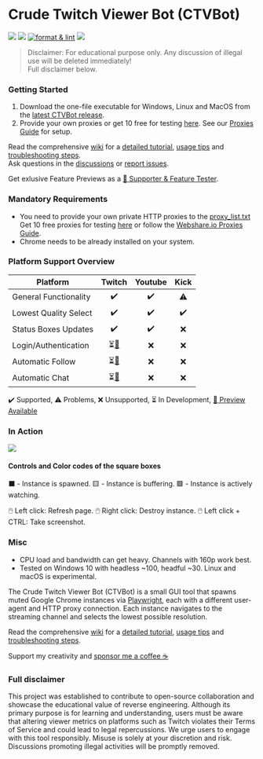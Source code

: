 # Crude Twitch Viewer Bot (CTVBot)
[![](https://img.shields.io/github/downloads/jlplenio/crude-twitch-viewer-bot/total)](https://github.com/jlplenio/crude-twitch-viewer-bot/releases/latest)
[![](https://github.com/jlplenio/crude-twitch-viewer-bot/actions/workflows/pytest.yml/badge.svg)](https://github.com/jlplenio/crude-twitch-viewer-bot/actions/workflows/pytest.yml)
[![format & lint](https://github.com/jlplenio/crude-twitch-viewer-bot/actions/workflows/format_lint.yml/badge.svg)](https://github.com/jlplenio/crude-twitch-viewer-bot/actions/workflows/format_lint.yml)
[![](https://github.com/jlplenio/crude-twitch-viewer-bot/actions/workflows/build.yml/badge.svg)](https://github.com/jlplenio/crude-twitch-viewer-bot/actions/workflows/build.yml)

>Disclaimer: For educational purpose only. Any discussion of illegal use will be deleted immediately!  
>Full disclaimer below.
### Getting Started
1. Download the one-file executable for Windows, Linux and MacOS from the [latest CTVBot release](https://github.com/jlplenio/crude-twitch-viewer-bot/releases/latest).  
2. Provide your own proxies or get 10 free for testing [here](https://www.webshare.io/?referral_code=w6nfvip4qp3g). See our [Proxies Guide](https://github.com/jlplenio/crude-twitch-viewer-bot/wiki/Webshare.io-Proxies-Guide) for setup.
   
Read the comprehensive [wiki](https://github.com/jlplenio/crude-twitch-viewer-bot/wiki) for a [detailed tutorial](https://github.com/jlplenio/crude-twitch-viewer-bot/wiki/Detailed-Tutorial), [usage tips](https://github.com/jlplenio/crude-twitch-viewer-bot/wiki/Advanced-features-and-controls) and [troubleshooting steps](https://github.com/jlplenio/crude-twitch-viewer-bot/wiki/Troubleshooting).  
Ask questions in the [discussions](https://github.com/jlplenio/crude-twitch-viewer-bot/discussions) or [report issues](https://github.com/jlplenio/crude-twitch-viewer-bot/issues).

Get exlusive Feature Previews as a [:gem: Supporter & Feature Tester](https://ko-fi.com/jlplenio/posts).

### Mandatory Requirements
- You need to provide your own private HTTP proxies to the [proxy_list.txt](proxy/proxy_list.txt)  
  Get 10 free proxies for testing [here](https://www.webshare.io/?referral_code=w6nfvip4qp3g) or follow the [Webshare.io Proxies Guide](https://github.com/jlplenio/crude-twitch-viewer-bot/wiki/Webshare.io-Proxies-Guide).
- Chrome needs to be already installed on your system.

### Platform Support Overview

| Platform              |                  Twitch                   |      Youtube       |   Kick    |
|-----------------------|:-----------------------------------------:|:------------------:|:---------:|
| General Functionality |            :heavy_check_mark:             | :heavy_check_mark: | :warning: |
| Lowest Quality Select |            :heavy_check_mark:             | :heavy_check_mark: |    :heavy_check_mark:    |
| Status Boxes Updates  |            :heavy_check_mark:             | :heavy_check_mark: |    :x:    |
| Login/Authentication  | ⏳[:gem:](https://github.com/jlplenio/crude-twitch-viewer-bot/discussions/235) |        :x:         |    :x:    |
| Automatic Follow | ⏳[:gem:](https://github.com/jlplenio/crude-twitch-viewer-bot/discussions/235)  |        :x:         |    :x:    |
| Automatic Chat | ⏳[:gem:](https://github.com/jlplenio/crude-twitch-viewer-bot/discussions/235) |        :x:         |    :x:    |

:heavy_check_mark: Supported, :warning: Problems, :x: Unsupported, ⏳ In Development, [:gem: Preview Available](https://github.com/jlplenio/crude-twitch-viewer-bot/discussions/235) 

### In Action

![](docs/gui.png)

#### Controls and Color codes of the square boxes

⬛ - Instance is spawned.    🟨 - Instance is buffering.    🟩 - Instance is actively watching.

🖱️ Left click: Refresh page.
🖱️ Right click: Destroy instance.
🖱️ Left click + CTRL: Take screenshot.

### Misc
- CPU load and bandwidth can get heavy. Channels with 160p work best.
- Tested on Windows 10 with headless ~100, headful ~30. Linux and macOS is experimental.

The Crude Twitch Viewer Bot (CTVBot) is a small GUI tool that spawns muted Google Chrome instances via [Playwright](https://github.com/microsoft/playwright-python), each with a different user-agent and HTTP proxy connection. Each instance navigates to the streaming channel and selects the lowest possible resolution.

Read the comprehensive [wiki](https://github.com/jlplenio/crude-twitch-viewer-bot/wiki) for a [detailed tutorial](https://github.com/jlplenio/crude-twitch-viewer-bot/wiki/Detailed-Tutorial), [usage tips](https://github.com/jlplenio/crude-twitch-viewer-bot/wiki/Advanced-features-and-controls) and [troubleshooting steps](https://github.com/jlplenio/crude-twitch-viewer-bot/wiki/Troubleshooting).

Support my creativity and [sponsor me a coffee :coffee:](https://ko-fi.com/jlplenio)

### Full disclaimer
This project was established to contribute to open-source collaboration and showcase the educational value of reverse engineering. Although its primary purpose is for learning and understanding, users must be aware that altering viewer metrics on platforms such as Twitch violates their Terms of Service and could lead to legal repercussions. We urge users to engage with this tool responsibly. Misuse is solely at your discretion and risk. Discussions promoting illegal activities will be promptly removed.




